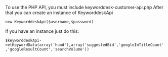 To use the PHP API, you must include keyworddesk-customer-api.php 
After that you can create an instance of KeyworddeskApi

`new KeyworddeskApi($username,$password)`

If you have an instance just do this:

`$keyworddeskApi->etKeywordData(array('hund'),array('suggestedBid','googleInTitleCount','googleResultCount','searchVolume'))`
